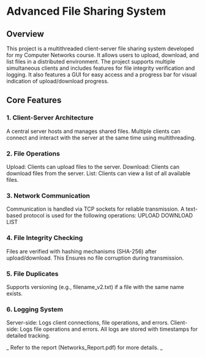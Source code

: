 # Advanced File Sharing System

## Overview

This project is a multithreaded client-server file sharing system developed for my Computer Networks course. It allows users to upload, download, and list files in a distributed environment.
The project supports multiple simultaneous clients and includes features for file integrity verification and logging. It also features a GUI for easy access and a progress bar for visual indication of upload/download progress.
## Core Features

### 1. Client-Server Architecture
A central server hosts and manages shared files. Multiple clients can connect and interact with the server at the same time using multithreading.
### 2. File Operations
Upload: Clients can upload files to the server.
Download: Clients can download files from the server.
List: Clients can view a list of all available files.
### 3. Network Communication
Communication is handled via TCP sockets for reliable transmission.
A text-based protocol is used for the following operations:
UPLOAD
DOWNLOAD
LIST
### 4. File Integrity Checking
Files are verified with hashing mechanisms (SHA-256) after upload/download. This Ensures no file corruption during transmission.
### 5. File Duplicates
Supports versioning (e.g., filename_v2.txt) if a file with the same name exists.
### 6. Logging System
Server-side: Logs client connections, file operations, and errors.
Client-side: Logs file operations and errors.
All logs are stored with timestamps for detailed tracking.

_ Refer to the report (Networks_Report.pdf) for more details. _
